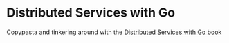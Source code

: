 # Distributed Services with Go
Copypasta and tinkering around with the [Distributed Services with Go book](https://www.google.com/search?q=distributed+services+with+go&oq=distributed+services+with+go&gs_lcrp=EgZjaHJvbWUqDAgAEAAYExjjAhiABDIMCAAQABgTGOMCGIAEMgkIARAuGBMYgAQyCQgCEAAYExiABDIJCAMQABgTGIAEMgkIBBAAGBMYgAQyBggFEEUYPDIGCAYQRRg8MgYIBxBFGDzSAQgzMTU0ajBqNKgCALACAA&sourceid=chrome&ie=UTF-8)
